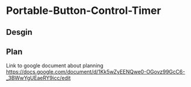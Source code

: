 # Portable-Button-Control-Timer
## Desgin 


## Plan
Link to google document about planning
https://docs.google.com/document/d/1Kk5wZyEENQwe0-OGovz99GcC6-_3BWwYgUEaeRY9icc/edit
